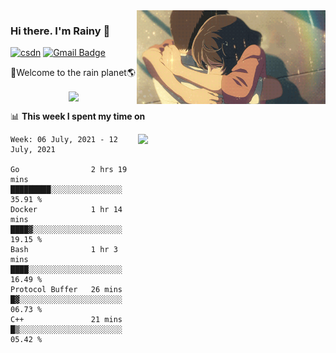 <img  align='right' height="150" src="https://github.com/LikeRainDay/LikeRainDay/blob/master/pic/img_rain_1.gif?raw=true">



### Hi there. I'm Rainy :lemon:

[![csdn](https://img.shields.io/badge/-csdn-c14438?style=flat-square&logo=c&logoColor=white)](https://blog.csdn.net/qq_15807167)
[![Gmail Badge](https://img.shields.io/badge/-gmail-c14438?style=flat-square&logo=Gmail&logoColor=white&link=mailto:houshuai0816@gmail.com)](mailto:houshuai0816@gmail.com)

🚀Welcome to the rain planet🌎

<center>
<img align='center'  src="https://source.unsplash.com/random/1200x600">
</center>

📊 **This week I spent my time on**

<img align='right'   width="300" src="https://github-readme-stats.vercel.app/api?username=LikeRainDay&show_icons=true&title_color=fff&icon_color=79ff97&text_color=9f9f9f&bg_color=151515">

<!--START_SECTION:waka-->
```text
Week: 06 July, 2021 - 12 July, 2021

Go                2 hrs 19 mins   █████████░░░░░░░░░░░░░░░░   35.91 % 
Docker            1 hr 14 mins    ████▓░░░░░░░░░░░░░░░░░░░░   19.15 % 
Bash              1 hr 3 mins     ████░░░░░░░░░░░░░░░░░░░░░   16.49 % 
Protocol Buffer   26 mins         █▓░░░░░░░░░░░░░░░░░░░░░░░   06.73 % 
C++               21 mins         █▒░░░░░░░░░░░░░░░░░░░░░░░   05.42 % 
```
<!--END_SECTION:waka-->
